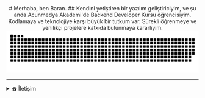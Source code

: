 ﻿<div align="center">
  <span>
# Merhaba, ben Baran.
## Kendini yetiştiren bir yazılım geliştiriciyim, ve şu anda Acunmedya Akademi'de Backend Developer Kursu öğrencisiyim. Kodlamaya ve teknolojiye karşı büyük bir tutkum var. Sürekli öğrenmeye ve yenilikçi projelere katkıda bulunmaya kararlıyım.
  </span>
</div>

  
<div align="center">

  <a href="http://baranuygur.com/">
  <img  src="https://github.com/Trustedev/Trustedev/blob/main/resources/grid-snake.svg"
       alt="snake" /></a>
  
</div>

-----
<details>
  <summary>☎️ İletişim</summary>
<div>ß
  <samp>
    <h2 align="center">bağlantılar:</h2>
    <p align="center">
      <br/>
      <a href="https://www.linkedin.com/in/baranuygur/" target="blank"><img align="center"
         src="https://img.shields.io/badge/linkedin-%231DA1F2.svg?style=for-the-badge&logo=linkedin&logoColor=white"
         alt="baran" height="30"/></a>
      <a href="mailto:baranuygur@protonmail.com" target="blank"><img align="center"
         src="https://img.shields.io/badge/gmail-EA4335.svg?style=for-the-badge&logo=gmail&logoColor=white"
         alt="baran" height="30"/></a>
    </p>
  <p align="center">
      <a href="https://instagram.com/baran.uyg" target="blank"><img align="center"
         src="https://img.shields.io/badge/instagram-%23E4405F.svg?style=for-the-badge&logo=Instagram&logoColor=white"
         alt="baran" height="30"/></a>
      <a href="https://wa.me/+905393660592" target="blank"><img align="center"
         src="https://img.shields.io/badge/whatsapp-4B7F1.svg?style=for-the-badge&logo=whatsapp&logoColor=white"
         alt="baran" height="30"/></a>     
      <br>
    </p>
  </samp>
</div>
</details>

